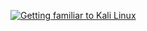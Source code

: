 [![Getting familiar to Kali Linux](https://user-images.githubusercontent.com/76174122/134760790-f7fdd3ab-d77e-4c89-9be1-3ec6ac4580b0.png)
](https://drive.google.com/file/d/1cDSkQWBCmGk-iPgC-LUb-IW3boCgEdfi/view?usp=sharing "Getting familiar to Kali Linux")
